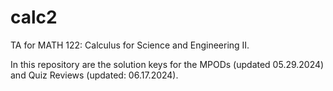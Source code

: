 # calc2
TA for MATH 122: Calculus for Science and Engineering II.

In this repository are the solution keys for the MPODs (updated 05.29.2024) and Quiz Reviews (updated: 06.17.2024).
